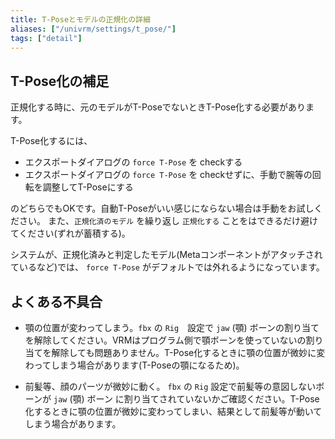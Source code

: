 ```yaml
---
title: T-Poseとモデルの正規化の詳細
aliases: ["/univrm/settings/t_pose/"]
tags: ["detail"]
---
```


## T-Pose化の補足
正規化する時に、元のモデルがT-PoseでないときT-Pose化する必要があります。

T-Pose化するには、

* エクスポートダイアログの `force T-Pose` を checkする
* エクスポートダイアログの `force T-Pose` を checkせずに、手動で腕等の回転を調整してT-Poseにする

のどちらでもOKです。自動T-Poseがいい感じにならない場合は手動をお試しください。
また、`正規化済のモデル` を繰り返し `正規化する` ことをはできるだけ避けてください(ずれが蓄積する)。

システムが、正規化済みと判定したモデル(Metaコンポーネントがアタッチされているなど)では、 `force T-Pose` がデフォルトでは外れるようになっています。

## よくある不具合

* 顎の位置が変わってしまう。`fbx` の `Rig`　設定で `jaw` (顎) ボーンの割り当てを解除してください。VRMはプログラム側で顎ボーンを使っていないの割り当てを解除しても問題ありません。T-Pose化するときに顎の位置が微妙に変わってしまう場合があります(T-Poseの顎になるため)。

* 前髪等、顔のパーツが微妙に動く。 `fbx` の `Rig` 設定で前髪等の意図しないボーンが `jaw` (顎) ボーン に割り当てされていないかご確認ください。T-Pose化するときに顎の位置が微妙に変わってしまい、結果として前髪等が動いてしまう場合があります。



